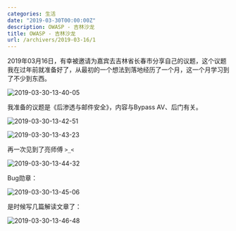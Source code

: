 ```yaml
---
categories: 生活
date: "2019-03-30T00:00:00Z"
description: OWASP - 吉林沙龙
title: OWASP - 吉林沙龙
url: /archivers/2019-03-16/1
---
```


2019年03月16日，有幸被邀请为嘉宾去吉林省长春市分享自己的议题，这个议题我在过年前就准备好了，从最初的一个想法到落地经历了一个月，这一个月学习到了不少到东西。

![2019-03-30-13-40-05](https://images.payloads.online/51485c4a-4f5f-11ec-b1df-00d861bf4abb.png)

我准备的议题是《后渗透与邮件安全》，内容与Bypass AV、后门有关。


![2019-03-30-13-42-51](https://images.payloads.online/51ebfb84-4f5f-11ec-bd06-00d861bf4abb.png)


![2019-03-30-13-43-23](https://images.payloads.online/5259f8dc-4f5f-11ec-ae7c-00d861bf4abb.png)

再一次见到了亮师傅 `>_<`

![2019-03-30-13-44-32](https://images.payloads.online/52b60c76-4f5f-11ec-9425-00d861bf4abb.png)

Bug勋章：

![2019-03-30-13-45-06](https://images.payloads.online/53471bb2-4f5f-11ec-8b19-00d861bf4abb.png)


是时候写几篇解读文章了：

![2019-03-30-13-46-48](https://images.payloads.online/539cdb24-4f5f-11ec-84cb-00d861bf4abb.png)



